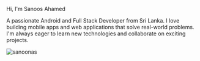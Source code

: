 Hi, I'm Sanoos Ahamed

A passionate Android and Full Stack Developer from Sri Lanka. I love building mobile apps and web applications that solve real-world problems. I'm always eager to learn new technologies and collaborate on exciting projects.

<p><img align="left" src="https://github-readme-stats.vercel.app/api/top-langs?username=sanoonas&show_icons=true&locale=en&layout=compact" alt="sanoonas" /></p>
